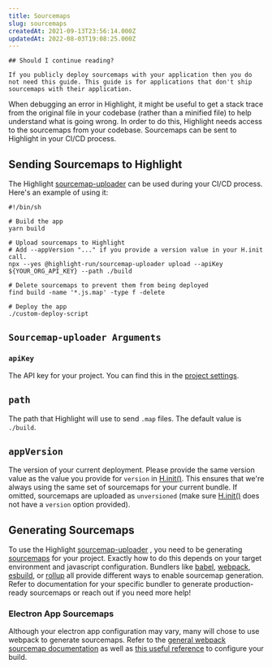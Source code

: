 ```yaml
---
title: Sourcemaps
slug: sourcemaps
createdAt: 2021-09-13T23:56:14.000Z
updatedAt: 2022-08-03T19:08:25.000Z
---
```


```hint
## Should I continue reading?

If you publicly deploy sourcemaps with your application then you do not need this guide. This guide is for applications that don't ship sourcemaps with their application.
```

When debugging an error in Highlight, it might be useful to get a stack trace from the original file in your codebase (rather than a minified file) to help understand what is going wrong. In order to do this, Highlight needs access to the sourcemaps from your codebase. Sourcemaps can be sent to Highlight in your CI/CD process.

## Sending Sourcemaps to Highlight

The Highlight [sourcemap-uploader](https://www.npmjs.com/package/@highlight-run/sourcemap-uploader) can be used during your CI/CD process. Here's an example of using it:

```shell
#!/bin/sh

# Build the app
yarn build

# Upload sourcemaps to Highlight
# Add --appVersion "..." if you provide a version value in your H.init call.
npx --yes @highlight-run/sourcemap-uploader upload --apiKey ${YOUR_ORG_API_KEY} --path ./build

# Delete sourcemaps to prevent them from being deployed
find build -name '*.js.map' -type f -delete

# Deploy the app
./custom-deploy-script
```

## `Sourcemap-uploader Arguments`

### `apiKey`

The API key for your project. You can find this in the [project settings](https://app.highlight.io/settings/errors#sourcemaps).

## `path`

The path that Highlight will use to send `.map` files. The default value is `./build`.

## `appVersion`

The version of your current deployment. Please provide the same version value as the value you provide for `version` in [H.init()](../../sdk-docs/client.md#Hinit). This ensures that we're always using the same set of sourcemaps for your current bundle. If omitted, sourcemaps are uploaded as `unversioned` (make sure [H.init()](../../sdk-docs/client.md#Hinit) does not have a `version` option provided).

## Generating Sourcemaps

To use the Highlight [sourcemap-uploader](https://www.npmjs.com/package/@highlight-run/sourcemap-uploader) , you need to be generating [sourcemaps](https://developer.chrome.com/blog/sourcemaps/) for your project. Exactly how to do this depends on your target environment and javascript configuration. Bundlers like [babel](https://babeljs.io/docs/en/options#source-map-options), [webpack](https://webpack.js.org/configuration/devtool/), [esbuild](https://esbuild.github.io/api/#sourcemap), or [rollup](https://rollupjs.org/guide/en/#outputoptions-object) all provide different ways to enable sourcemap generation. Refer to documentation for your specific bundler to generate production-ready sourcemaps or reach out if you need more help!

### Electron App Sourcemaps

Although your electron app configuration may vary, many will chose to use webpack to generate sourcemaps. Refer to the [general webpack sourcemap documentation](https://webpack.js.org/configuration/devtool/) as well as [this useful reference](https://docs.sentry.io/platforms/javascript/guides/electron/sourcemaps/generating/) to configure your build.
